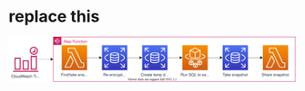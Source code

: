 # replace this

![Architecture diagram](https://github.com/CloudSnorkel/cdk-rds-sanitized-snapshots/raw/master/architecture.svg?sanitize=true)